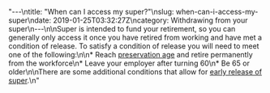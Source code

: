 "---\ntitle: \"When can I access my super?\"\nslug: when-can-i-access-my-super\ndate: 2019-01-25T03:32:27Z\ncategory: Withdrawing from your super\n---\n\nSuper is intended to fund your retirement, so you can generally only access it once you have retired from working and have met a condition of release. To satisfy a condition of release you will need to meet one of the following:\n\n*   Reach [preservation age](https://futuresuper.groovehq.com/help/what-is-my-preservation-age) and retire permanently from the workforce\n*   Leave your employer after turning 60\n*   Be 65 or older\n\nThere are some additional conditions that allow for [early release of super](https://futuresuper.groovehq.com/help/can-i-access-my-super-early).\n"